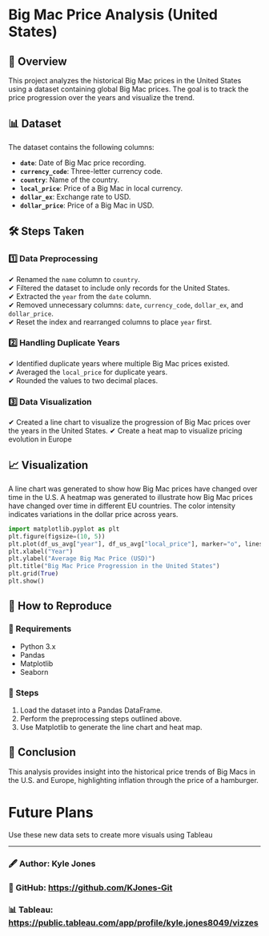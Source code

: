 # Big Mac Price Analysis (United States)

## 📌 Overview
This project analyzes the historical Big Mac prices in the United States using a dataset containing global Big Mac prices. The goal is to track the price progression over the years and visualize the trend.

## 📊 Dataset
The dataset contains the following columns:
- **`date`**: Date of Big Mac price recording.
- **`currency_code`**: Three-letter currency code.
- **`country`**: Name of the country.
- **`local_price`**: Price of a Big Mac in local currency.
- **`dollar_ex`**: Exchange rate to USD.
- **`dollar_price`**: Price of a Big Mac in USD.

## 🛠 Steps Taken

### 1️⃣ Data Preprocessing
✔ Renamed the `name` column to `country`.  
✔ Filtered the dataset to include only records for the United States.  
✔ Extracted the `year` from the `date` column.  
✔ Removed unnecessary columns: `date`, `currency_code`, `dollar_ex`, and `dollar_price`.  
✔ Reset the index and rearranged columns to place `year` first.  

### 2️⃣ Handling Duplicate Years
✔ Identified duplicate years where multiple Big Mac prices existed.  
✔ Averaged the `local_price` for duplicate years.  
✔ Rounded the values to two decimal places.  

### 3️⃣ Data Visualization
✔ Created a line chart to visualize the progression of Big Mac prices over the years in the United States. 
✔ Create a heat map to visualize pricing evolution in Europe 

## 📈 Visualization
A line chart was generated to show how Big Mac prices have changed over time in the U.S.
A heatmap was generated to illustrate how Big Mac prices have changed over time in different EU countries. The color intensity indicates variations in the dollar price across years.

```python
import matplotlib.pyplot as plt
plt.figure(figsize=(10, 5))
plt.plot(df_us_avg["year"], df_us_avg["local_price"], marker="o", linestyle="-", color="b")
plt.xlabel("Year")
plt.ylabel("Average Big Mac Price (USD)")
plt.title("Big Mac Price Progression in the United States")
plt.grid(True)
plt.show()
```

## 🚀 How to Reproduce
### 🔧 Requirements
- Python 3.x
- Pandas
- Matplotlib
- Seaborn

### 📝 Steps
1. Load the dataset into a Pandas DataFrame.
2. Perform the preprocessing steps outlined above.
3. Use Matplotlib to generate the line chart and heat map.

## 📢 Conclusion
This analysis provides insight into the historical price trends of Big Macs in the U.S. and Europe, highlighting inflation through the price of a hamburger.

# Future Plans
Use these new data sets to create more visuals using Tableau

---
### 🖋 Author: Kyle Jones
### 📝 GitHub: https://github.com/KJones-Git
### 📊 Tableau: https://public.tableau.com/app/profile/kyle.jones8049/vizzes
